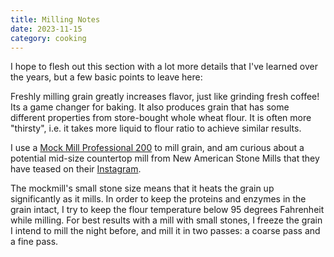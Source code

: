 ```yaml
---
title: Milling Notes
date: 2023-11-15
category: cooking
---
```


I hope to flesh out this section with a lot more details that I've learned over the years, but a few basic points to leave here:

Freshly milling grain greatly increases flavor, just like grinding fresh coffee! Its a game changer for baking. It also produces grain that has some different properties from store-bought whole wheat flour. It is often more "thirsty", i.e. it takes more liquid to flour ratio to achieve similar results.  

I use a [Mock Mill Professional 200](https://mockmill.us/product/mockmill-professional-200-stone-grain-mill/?srsltid=AfmBOoqnCAlQNWhbbVZj8rN3lzeHAXStfGblq4hfJC052tH6ZIBBybQb) to mill grain, and am curious about a potential mid-size countertop mill from New American Stone Mills that they have teased on their [Instagram](https://www.instagram.com/p/DCUeBzzPLX1/?igsh=ZG9vZ2Q2d2Vxa2g3).  

The mockmill's small stone size means that it heats the grain up significantly as it mills. In order to keep the proteins and enzymes in the grain intact, I try to keep the flour temperature below 95 degrees Fahrenheit while milling. For best results with a mill with small stones, I freeze the grain I intend to mill the night before, and mill it in two passes: a coarse pass and a fine pass.